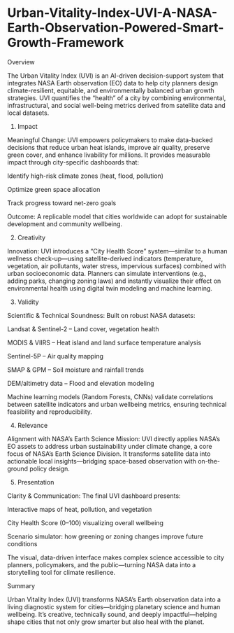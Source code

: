# Urban-Vitality-Index-UVI-A-NASA-Earth-Observation-Powered-Smart-Growth-Framework

Overview

The Urban Vitality Index (UVI) is an AI-driven decision-support system that integrates NASA Earth observation (EO) data to help city planners design climate-resilient, equitable, and environmentally balanced urban growth strategies. UVI quantifies the “health” of a city by combining environmental, infrastructural, and social well-being metrics derived from satellite data and local datasets.

1. Impact

Meaningful Change:
UVI empowers policymakers to make data-backed decisions that reduce urban heat islands, improve air quality, preserve green cover, and enhance livability for millions. It provides measurable impact through city-specific dashboards that:

Identify high-risk climate zones (heat, flood, pollution)

Optimize green space allocation

Track progress toward net-zero goals

Outcome: A replicable model that cities worldwide can adopt for sustainable development and community wellbeing.

2. Creativity

Innovation:
UVI introduces a “City Health Score” system—similar to a human wellness check-up—using satellite-derived indicators (temperature, vegetation, air pollutants, water stress, impervious surfaces) combined with urban socioeconomic data.
Planners can simulate interventions (e.g., adding parks, changing zoning laws) and instantly visualize their effect on environmental health using digital twin modeling and machine learning.

3. Validity

Scientific & Technical Soundness:
Built on robust NASA datasets:

Landsat & Sentinel-2 – Land cover, vegetation health

MODIS & VIIRS – Heat island and land surface temperature analysis

Sentinel-5P – Air quality mapping

SMAP & GPM – Soil moisture and rainfall trends

DEM/altimetry data – Flood and elevation modeling

Machine learning models (Random Forests, CNNs) validate correlations between satellite indicators and urban wellbeing metrics, ensuring technical feasibility and reproducibility.

4. Relevance

Alignment with NASA’s Earth Science Mission:
UVI directly applies NASA’s EO assets to address urban sustainability under climate change, a core focus of NASA’s Earth Science Division. It transforms satellite data into actionable local insights—bridging space-based observation with on-the-ground policy design.

5. Presentation

Clarity & Communication:
The final UVI dashboard presents:

Interactive maps of heat, pollution, and vegetation

City Health Score (0–100) visualizing overall wellbeing

Scenario simulator: how greening or zoning changes improve future conditions

The visual, data-driven interface makes complex science accessible to city planners, policymakers, and the public—turning NASA data into a storytelling tool for climate resilience.

Summary

Urban Vitality Index (UVI) transforms NASA’s Earth observation data into a living diagnostic system for cities—bridging planetary science and human wellbeing. It’s creative, technically sound, and deeply impactful—helping shape cities that not only grow smarter but also heal with the planet.
